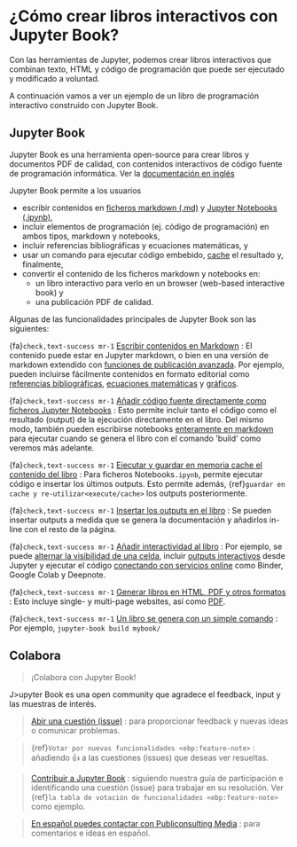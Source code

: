 # ¿Cómo crear libros interactivos con Jupyter Book?

Con las herramientas de Jupyter, podemos crear libros interactivos que combinan texto, HTML y código de programación que puede ser ejecutado y modificado a voluntad.

A continuación vamos a ver un ejemplo de un libro de programación interactivo construido con Jupyter Book. 

## Jupyter Book

Jupyter Book es una herramienta open-source para crear libros y documentos PDF de calidad, con contenidos interactivos de código fuente de programación informática. Ver la [documentación en inglés](https://jupyterbook.org)

Jupyter Book permite a los usuarios

* escribir contenidos en [ficheros markdown (.md)](https://myst-parser.readthedocs.io/en/latest/) y [Jupyter Notebooks (.ipynb)](https://jupyter.org/),
* incluir elementos de programación (ej. código de programación) en ambos tipos, markdown y notebooks,
* incluir referencias bibliográficas y ecuaciones matemáticas, y
* usar un comando para ejecutar código embebido, [cache](https://jupyter-cache.readthedocs.io/en/latest/) el resultado y, finalmente,
* convertir el contenido de los ficheros markdown y notebooks en:
    * un libro interactivo para verlo en un browser (web-based interactive book) y
    * una publicación PDF de calidad.

Algunas de las funcionalidades principales de Jupyter Book son las siguientes:

{fa}`check,text-success mr-1` [Escribir contenidos en Markdown](https://jupyterbook.org/file-types/markdown)
: El contenido puede estar en Jupyter markdown, o bien en una versión de markdown extendido con [funciones de publicación avanzada](https://jupyterbook.org/content/myst).
Por ejemplo, pueden incluirse fácilmente contenidos en formato editorial como [referencias bibliográficas](https://jupyterbook.org/content/citations), [ecuaciones matemáticas](https://jupyterbook.org/content/math) y [gráficos](https://jupyterbook.org/content/figures).

{fa}`check,text-success mr-1` [Añadir código fuente directamente como ficheros Jupyter Notebooks](https://jupyterbook.org/file-types/notebooks)
: Esto permite incluir tanto el código como el resultado (output) de la ejecución directamente en el libro. Del mismo modo, también pueden escribirse notebooks [enteramente en markdown](https://jupyterbook.org/file-types/myst-notebooks) para ejecutar cuando se genera el libro con el comando 'build' como veremos más adelante.

{fa}`check,text-success mr-1` [Ejecutar y guardar en memoria cache el contenido del libro](https://jupyterbook.org/content/execute)
: Para ficheros Notebooks`.ipynb`, permite ejecutar código e insertar los últimos outputs.
  Esto permite además, {ref}`guardar en cache y re-utilizar<execute/cache>` los outputs posteriormente.

{fa}`check,text-success mr-1` [Insertar los outputs en el libro](https://jupyterbook.org/content:code-outputs)
: Se pueden insertar outputs a medida que se genera la documentación y añadirlos in-line con el resto de la página.

{fa}`check,text-success mr-1` [Añadir interactividad al libro](https://jupyterbook.org/interactive/launchbuttons)
: Por ejemplo, se puede [alternar la visibilidad de una celda](https://jupyterbook.org/interactive/hiding), incluir [outputs interactivos](https://jupyterbook.org/interactive/interactive) desde Jupyter y ejecutar el código [conectando con servicios online](https://jupyterbook.org/interactive/launchbuttons) como Binder, Google Colab y Deepnote.

{fa}`check,text-success mr-1` [Generar libros en HTML, PDF y otros formatos](https://jupyterbook.org/start/build)
: Esto incluye single- y multi-page websites, así como [PDF](https://jupyterbook.org/advanced/pdf).

{fa}`check,text-success mr-1` [Un libro se genera con un simple comando](https://jupyterbook.org/reference/cli)
: Por ejemplo, `jupyter-book build mybook/`

## Colabora

>¡Colabora con Jupyter Book!

J>upyter Book es una open community que agradece el feedback, input y las muestras de interés.

>[Abir una cuestión (issue)](https://github.com/executablebooks/jupyter-book/issues/new/choose)
: para proporcionar feedback y nuevas ideas o comunicar problemas.

>{ref}`Votar por nuevas funcionalidades <ebp:feature-note>`
: añadiendo 👍 a las cuestiones (issues) que deseas ver resueltas.

>[Contribuir a Jupyter Book](https://jupyterbook.org/contribute/intro.md)
: siguiendo nuestra guía de participación e identificando una cuestión (issue) para trabajar en su resolución. Ver {ref}`la tabla de votación de funcionalidades <ebp:feature-note>` como ejemplo.

>[En español puedes contactar con Publiconsulting Media](https://www.publiconsulting.com/about.html)
: para comentarios e ideas en español.

